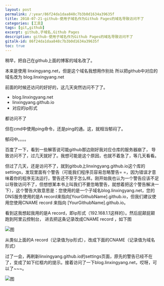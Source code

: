 ```yaml
---
layout: post
permalink: /:year/86f24da1daa848c7b3b0d1634a39635f
title: 2018-07-21-github-使用子域名作为Github Pages的域名导致访问不了
categories: [工具]
tags: [git,github]
excerpt: github,子域名,Github Pages
description: github-使用子域名作为Github Pages的域名导致访问不了
gitalk-id: 86f24da1daa848c7b3b0d1634a39635f
toc: true
---
```


稍早，把自己在github上面的博客的域名改了。

本来是使用 linxingyang.net，但是这个域名我想用作别处
所以把github中对应的域名改为  blog.linxingyang.net

前面的时候还访问的好好的，这几天突然访问不了了。

* blog.linxingyang.net
* linxingyang.github.io
* 对应的ip形式

都访问不了

但在cmd中使用ping命令，还是ping的通。这，就相当郁闷了。


郁闷中。。。。


百度了一下，看到一些解答说可能github那边刚好我对应仓库的服务器崩了，
导致访问不了，过几天就好了。我想可能是这个原因，也就不着急了，等几天看看。

但过了几天，还是访问不了，就到gitbub上linxingyang.github.io这个库的settings，发现里面有个警告（可能我们程序员容易忽略警告= =，因为错误才意味着你的程序无法运行，警告还不至于怎么样。刚开始我也认为一个警告应该不足以导致访问不了，但想想某本书上叫我们不要忽略警告，就想着把这个警告解决一下），这个警告大致意思是：您使用的是一个子域名blog.linxingyang.net，您的DNS服务使用的是A record来指向[YourGithubName].github.io，但我们建议使用您使用CNAME record 来指向 [YourGithubName].github.io。

看到这我想起我用的是A record，即ip形式（192.168.1.1这样的）。然后屁颠屁颠跑到阿里云控制台，
进去把这条记录改成CNAME record ，如下图

![图](http://image.linxingyang.net/image/G-github/image/2018-07-21/01.png)

从类似上面的A record（记录值为ip形式），改成下面的CNAME（记录值为域名形式）


过了一会，再刷新linxingyang.github.io的settings页面，原先的警告已经不在了，变成了如下红框内的提示。接着访问了一下blog.linxingyang.net，哎呀，可以了~~~。

![图](http://image.linxingyang.net/image/G-github/image/2018-07-21/02.png)

